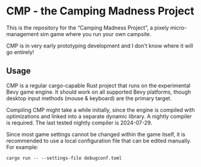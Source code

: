 # CMP - the Camping Madness Project

This is the repository for the “Camping Madness Project”, a pixely micro-management sim game where you run your own campsite.

CMP is in very early prototyping development and I don’t know where it will go entirely!

## Usage

CMP is a regular cargo-capable Rust project that runs on the experimental Bevy game engine. It should work on all supported Bevy platforms, though desktop input methods (mouse & keyboard) are the primary target.

Compiling CMP might take a while initially, since the engine is compiled with optimizations and linked into a separate dynamic library. A nightly compiler is required. The last tested nightly compiler is 2024-07-29.

Since most game settings cannot be changed within the game itself, it is recommended to use a local configuration file that can be edited manually. For example:

```
cargo run -- --settings-file debugconf.toml
```
